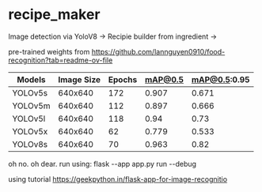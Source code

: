 # recipe_maker

Image detection via YoloV8 -> Recipie builder from ingredient -> 

pre-trained weights from https://github.com/lannguyen0910/food-recognition?tab=readme-ov-file


Models	| Image Size | 	Epochs	|  mAP@0.5	| mAP@0.5:0.95
--- | --- | --- | --- |--- 
YOLOv5s	| 640x640 | 172 |	0.907	| 0.671
YOLOv5m	| 640x640 |	112 |	0.897 |	0.666
YOLOv5l	| 640x640 | 118	| 0.94 |	0.73
YOLOv5x |	640x640 | 62 |	0.779 |	0.533
YOLOv8s	| 640x640	| 70 |	0.963 |	0.82

oh no.
oh dear.
run using:
    flask --app app.py run --debug

using tutorial 
https://geekpython.in/flask-app-for-image-recognitio
